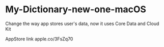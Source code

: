 # My-Dictionary-new-one-macOS
Change the way app stores user's data, now it uses Core Data and Cloud Kit

AppStore link
apple.co/3FsZq70
